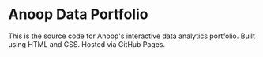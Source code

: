 # Anoop Data Portfolio
This is the source code for Anoop's interactive data analytics portfolio. Built using HTML and CSS. Hosted via GitHub Pages.